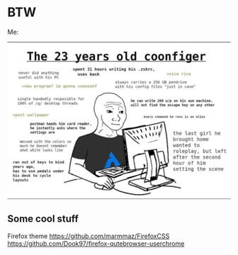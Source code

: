 # BTW

Me:

![me](me.jpg)

## Some cool stuff

Firefox theme https://github.com/marmmaz/FirefoxCSS
https://github.com/Dook97/firefox-qutebrowser-userchrome

